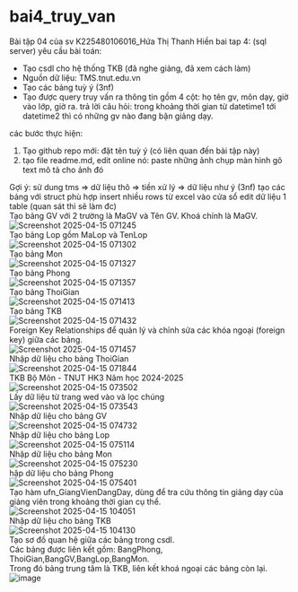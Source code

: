 # bai4_truy_van
Bài tập 04 của sv K225480106016_Hứa Thị Thanh Hiền
bai tap 4: (sql server)
yêu cầu bài toán:
 - Tạo csdl cho hệ thống TKB (đã nghe giảng, đã xem cách làm)
 - Nguồn dữ liệu: TMS.tnut.edu.vn
 - Tạo các bảng tuỳ ý (3nf)
 - Tạo được query truy vấn ra thông tin gồm 4 cột: họ tên gv, môn dạy, giờ vào lớp, giờ ra.
   trả lời câu hỏi: trong khoảng thời gian từ datetime1 tới datetime2 thì có những gv nào đang bận giảng dạy.

các bước thực hiện:
1. Tạo github repo mới: đặt tên tuỳ ý (có liên quan đến bài tập này)
2. tạo file readme.md, edit online nó:
   paste những ảnh chụp màn hình
   gõ text mô tả cho ảnh đó

Gợi ý:
  sử dung tms => dữ liệu thô => tiền xử lý => dữ liệu như ý (3nf)
  tạo các bảng với struct phù hợp
  insert nhiều rows từ excel vào cửa sổ edit dữ liệu 1 table (quan sát thì sẽ làm đc)  
Tạo bảng GV với 2 trường là MaGV và Tên GV. Khoá chính là MaGV.  
![Screenshot 2025-04-15 071245](https://github.com/user-attachments/assets/962227ee-b947-4538-86dd-e8d7480781a5)  
Tạo bảng Lop gồm MaLop và TenLop  
![Screenshot 2025-04-15 071302](https://github.com/user-attachments/assets/b69dbc55-75b7-48bf-b3d6-a411da54cc20)   
Tạo bảng Mon  
![Screenshot 2025-04-15 071327](https://github.com/user-attachments/assets/30b65a6c-eaaf-4414-b2ab-5b01f1d34238)  
Tạo bảng Phong  
![Screenshot 2025-04-15 071357](https://github.com/user-attachments/assets/83a09b93-49ba-4b4f-9455-78972213d7df)  
Tạo bảng ThoiGian  
![Screenshot 2025-04-15 071413](https://github.com/user-attachments/assets/34392244-78c3-4ecb-bda5-7cbf69844183)  
Tạo bảng TKB  
![Screenshot 2025-04-15 071432](https://github.com/user-attachments/assets/9253d74a-767e-42c3-a414-70684f59dfdb)  
Foreign Key Relationships để quản lý và chỉnh sửa các khóa ngoại (foreign key) giữa các bảng.  
![Screenshot 2025-04-15 071457](https://github.com/user-attachments/assets/f083daec-3c06-44fd-8c35-b4985b2bba0f)   
Nhập dữ liệu cho bảng ThoiGian  
![Screenshot 2025-04-15 071844](https://github.com/user-attachments/assets/a9ca804d-df98-4025-bfdc-0c7fda923890)  
TKB Bộ Môn - TNUT HK3 Năm học 2024-2025  
![Screenshot 2025-04-15 073502](https://github.com/user-attachments/assets/52677583-c104-447e-9a1c-f2bce298f73e)  
Lấy dữ liệu từ trang wed vào và lọc chúng  
![Screenshot 2025-04-15 073543](https://github.com/user-attachments/assets/9d0cefe5-e0a1-490c-8d32-597bc6c5ed63)  
Nhập dữ liệu cho bảng GV  
![Screenshot 2025-04-15 074732](https://github.com/user-attachments/assets/9004a95b-9148-490e-bfc2-d60edc46fec7)  
Nhập dữ liệu cho bảng Lop  
![Screenshot 2025-04-15 075114](https://github.com/user-attachments/assets/47bfb4e5-1f63-4fc5-90c4-992f76967f6f)  
Nhập dữ liệu cho bảng Mon  
![Screenshot 2025-04-15 075230](https://github.com/user-attachments/assets/c3aca70e-2cc4-42e1-8001-73e0ac32f16b)  
hập dữ liệu cho bảng Phong  
![Screenshot 2025-04-15 075401](https://github.com/user-attachments/assets/4b74d2ec-dbe2-41d3-8eb7-8bc9b92bdfdc)  
Tạo hàm ufn_GiangVienDangDay, dùng để tra cứu thông tin giảng dạy của giảng viên trong khoảng thời gian cụ thể.  
 ![Screenshot 2025-04-15 104051](https://github.com/user-attachments/assets/c0d7f1b5-495c-492f-b4f8-4e8e6d802cf0)  
Nhập dữ liệu cho bảng TKB  
![Screenshot 2025-04-15 104130](https://github.com/user-attachments/assets/d0899e92-dffb-4442-9b75-babc8556c095)  
Tạo sơ đồ quan hệ giữa các bảng trong csdl.  
Các bảng được liên kết gồm: BangPhong, ThoiGian,BangGV,BangLop,BangMon.   
Trong đó bảng trung tâm là TKB, liên kết khoá ngoại các bảng còn lại.  
![image](https://github.com/user-attachments/assets/d871a9f5-f48e-48f5-9aa4-caa989e57fda)  




